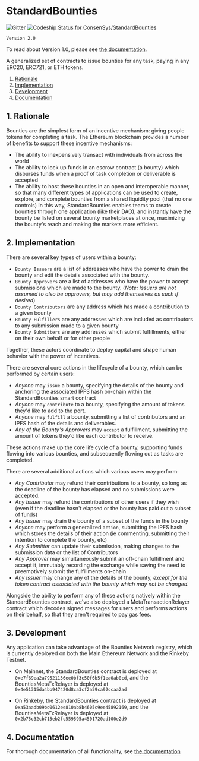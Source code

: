 # StandardBounties
[![Gitter](https://badges.gitter.im/Join%20Chat.svg)](https://gitter.im/bounties-network/Lobby?utm_source=badge&utm_medium=badge&utm_campaign=pr-badge)
[ ![Codeship Status for ConsenSys/StandardBounties](https://app.codeship.com/projects/1e2726c0-ac83-0135-5579-52b4614bface/status?branch=master)](https://app.codeship.com/projects/257018)

`Version 2.0`

To read about Version 1.0, please see [the documentation](./docs/documentation_v1.md).

A generalized set of contracts to issue bounties for any task, paying in any ERC20, ERC721, or ETH tokens.

1. [Rationale](#1-rationale)
2. [Implementation](#2-implementation)
3. [Development](#3-development)
4. [Documentation](#4-documentation)

## 1. Rationale

Bounties are the simplest form of an incentive mechanism: giving people tokens for completing a task. The Ethereum blockchain provides a number of benefits to support these incentive mechanisms:
- The ability to inexpensively transact with individuals from across the world
- The ability to lock up funds in an escrow contract (a bounty) which disburses funds when a proof of task completion or deliverable is accepted
- The ability to host these bounties in an open and interoperable manner, so that many different types of applications can be used to create, explore, and complete bounties from a shared liquidity pool (that no one controls)
In this way, StandardBounties enables teams to create bounties through one application (like their DAO), and instantly have the bounty be listed on several bounty marketplaces at once, maximizing the bounty's reach and making the markets more efficient.


## 2. Implementation
There are several key types of users within a bounty:
- `Bounty Issuers` are a list of addresses who have the power to drain the bounty and edit the details associated with the bounty.
- `Bounty Approvers` are a list of addresses who have the power to accept submissions which are made to the bounty. (*Note: Issuers are not assumed to also be approvers, but may add themselves as such if desired*)
- `Bounty Contributors` are any address which has made a contribution to a given bounty
- `Bounty Fulfillers` are any addresses which are included as contributors to any submission made to a given bounty
- `Bounty Submitters` are any addresses which submit fulfillments, either on their own behalf or for other people

Together, these actors coordinate to deploy capital and shape human behavior with the power of incentives.

There are several core actions in the lifecycle of a bounty, which can be performed by certain users:
- *Anyone* may `issue` a bounty, specifying the details of the bounty and anchoring the associated IPFS hash on-chain within the StandardBounties smart contract
- *Anyone* may `contribute` to a bounty, specifying the amount of tokens they'd like to add to the port.
- *Anyone* may `fulfill` a bounty, submitting a list of contributors and an IPFS hash of the details and deliverables.
- *Any of the Bounty's Approvers* may `accept` a fulfillment, submitting the amount of tokens they'd like each contributor to receive.

These actions make up the core life cycle of a bounty, supporting funds flowing into various bounties, and subsequently flowing out as tasks are completed.

There are several additional actions which various users may perform:
- *Any Contributor* may refund their contributions to a bounty, so long as the deadline of the bounty has elapsed and no submissions were accepted.
- *Any Issuer* may refund the contributions of other users if they wish (even if the deadline hasn't elapsed or the bounty has paid out a subset of funds)
- *Any Issuer* may drain the bounty of a subset of the funds in the bounty
- *Anyone* may perform a generalized `action`, submitting the IPFS hash which stores the details of their action (ie commenting, submitting their intention to complete the bounty, etc)
- *Any Submitter* can update their submission, making changes to the submission data or the list of Contributors
- *Any Approver* may simultaneously submit an off-chain fulfillment and accept it, immutably recording the exchange while saving the need to preemptively submit the fulfillments on-chain
- *Any Issuer* may change any of the details of the bounty, *except for the token contract associated with the bounty which may not be changed*.

Alongside the ability to perform any of these actions natively within the StandardBounties contract, we've also deployed a MetaTransactionRelayer contract which decodes signed messages for users and performs actions on their behalf, so that they aren't required to pay gas fees.

## 3. Development

Any application can take advantage of the Bounties Network registry, which is currently deployed on both the Main Ethereum Network and the Rinkeby Testnet.

- On Mainnet, the StandardBounties contract is deployed at `0xe7f69ea2a79521136ee0bf3c50f6b5f1ea0ab0cd`, and the BountiesMetaTxRelayer is deployed at `0x4e51315da4bb947420d8ca3cf2a59ca92ccaa2ad`

- On Rinkeby, the StandardBounties contract is deployed at `0xa53aadb09bd0612ee810ab8b4605c9ee45892169`, and the BountiesMetaTxRelayer is deployed at `0x2b75c32cb715eb2fc559595a4501720ad100e2d9`

## 4. Documentation

For thorough documentation of all functionality, see [the documentation](./docs/documentation_v2.md)
